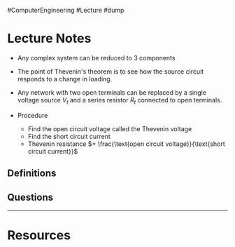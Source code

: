 #ComputerEngineering #Lecture #dump

# Lecture Notes
- Any complex system can be reduced to 3 components

- The point of Thevenin's theorem is to see how the source circuit responds to a change in loading. 
- Any network with two open terminals can be replaced by a single voltage source $V_{t}$ and a series resistor $R_{t}$ connected to open terminals. 


- Procedure
	- Find the open circuit voltage called the Thevenin voltage 
	- Find the short circuit current 
	- Thevenin resistance $= \frac{\text{open circuit voltage}}{\text{short circuit current}}$




## Definitions


## Questions


---
# Resources 